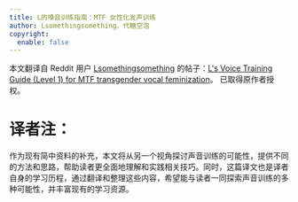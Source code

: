 ```yaml
---
title: L的嗓音训练指南：MTF 女性化发声训练
author: Lsomethingsomething，代糖空泡
copyright:
  enable: false
---
```


本文翻译自 Reddit 用户 [Lsomethingsomething](https://www.reddit.com/user/Lsomethingsomething/) 
的帖子：[L's Voice Training Guide (Level 1) for MTF transgender vocal feminization](
https://www.reddit.com/r/transvoice/comments/d3clhe/ls_voice_training_guide_level_1_for_mtf/)。
已取得原作者授权。

# 译者注：

作为现有简中资料的补充，本文将从另一个视角探讨声音训练的可能性，提供不同的方法和思路，帮助读者更全面地理解和实践相关技巧。同时，这篇译文也是译者自身的学习历程，通过翻译和整理这些内容，希望能与读者一同探索声音训练的多种可能性，并丰富现有的学习资源。
